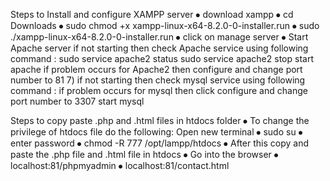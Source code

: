 Steps to Install and configure XAMPP server
⦁ download xampp
⦁ cd Downloads
⦁ sudo chmod +x xampp-linux-x64-8.2.0-0-installer.run
⦁ sudo ./xampp-linux-x64-8.2.0-0-installer.run
⦁ click on manage server
⦁ Start Apache server 
if not starting then check Apache service using following command :
sudo service apache2 status
sudo service apache2 stop
start apache
if problem occurs for Apache2 then configure and change port number 
to 81
 7) if not starting then check mysql service using following command :
 if problem occurs for mysql then click configure and change port 
number to 3307
start mysql
 
Steps to copy paste .php and .html files in htdocs folder 
⦁ To change the privilege of htdocs file do the following: Open new terminal
⦁ sudo su 
⦁ enter password 
⦁ chmod -R 777 /opt/lampp/htdocs 
⦁ After this copy and paste the .php file and .html file in htdocs 
⦁ Go into the browser 
⦁ localhost:81/phpmyadmin 
⦁ localhost:81/contact.html
